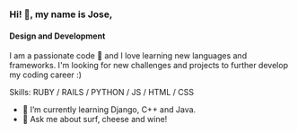 ### Hi! 👋, my name is Jose,
#### Design and Development

I am a passionate code 🐒 and I love learning new languages and frameworks. I'm looking for new challenges and projects to further develop my coding career :)

Skills: RUBY / RAILS / PYTHON / JS / HTML / CSS

- 🌱 I’m currently learning Django, C++ and Java. 
- 💬 Ask me about surf, cheese and wine! 
